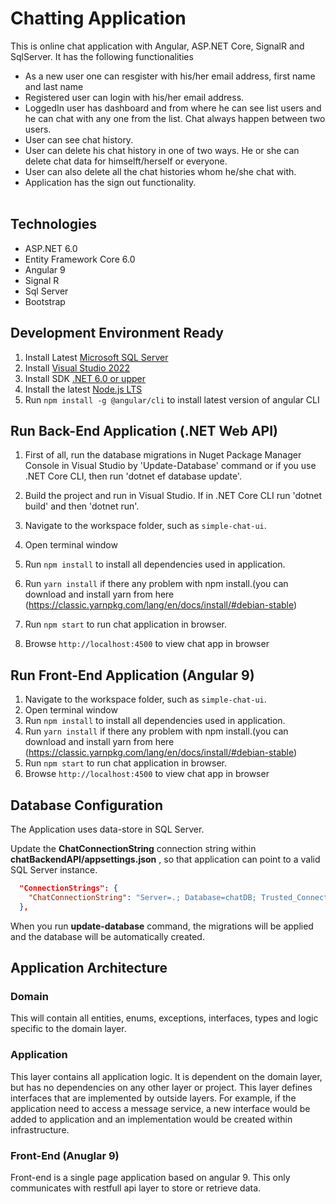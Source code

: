 # Chatting Application
This is online chat application with Angular, ASP.NET Core, SignalR and SqlServer. It has the following functionalities </br> 
 * As a new user one can resgister with his/her email address, first name and last name </br>
 * Registered user can login with his/her email address. </br>
 * LoggedIn user has dashboard and from where he can see list users and he can chat with any one from the list. Chat always happen between two users. </br>
 * User can see chat history.</br>
 * User can delete his chat history in one of two ways. He or she can delete chat data for himselft/herself or everyone.</br>
 * User can also delete all the chat histories whom he/she chat with.</br>
 * Application has the sign out functionality.</br></br>

## Technologies

* ASP.NET 6.0
* Entity Framework Core 6.0
* Angular 9
* Signal R
* Sql Server
* Bootstrap

## Development Environment Ready

1. Install Latest [Microsoft SQL Server](https://www.microsoft.com/en-us/sql-server/sql-server-downloads)
2. Install [Visual Studio 2022](https://visualstudio.microsoft.com/downloads/)
3. Install SDK [.NET 6.0 or upper](https://dotnet.microsoft.com/en-us/download/dotnet)
4. Install the latest [Node.js LTS](https://nodejs.org/en/)
5. Run `npm install -g @angular/cli` to install latest version of angular CLI

## Run Back-End Application (.NET Web API)
1. First of all, run the database migrations in Nuget Package Manager Console in Visual Studio by 'Update-Database' command or if you use .NET Core CLI, then run 'dotnet ef database update'.
2. Build the project and run in Visual Studio. If in .NET Core CLI run 'dotnet build' and then 'dotnet run'.

1. Navigate to the workspace folder, such as `simple-chat-ui`.
2. Open terminal window
3. Run `npm install` to install all dependencies used in application.
4. Run `yarn install` if there any problem with npm install.(you can download and install yarn from here (https://classic.yarnpkg.com/lang/en/docs/install/#debian-stable)
5. Run `npm start` to run chat application in browser.
6. Browse `http://localhost:4500` to view chat app in browser

## Run Front-End Application (Angular 9)

1. Navigate to the workspace folder, such as `simple-chat-ui`.
2. Open terminal window
3. Run `npm install` to install all dependencies used in application.
4. Run `yarn install` if there any problem with npm install.(you can download and install yarn from here (https://classic.yarnpkg.com/lang/en/docs/install/#debian-stable)
5. Run `npm start` to run chat application in browser.
6. Browse `http://localhost:4500` to view chat app in browser

## Database Configuration

The Application uses data-store in SQL Server.

Update the **ChatConnectionString** connection string within **chatBackendAPI/appsettings.json** , so that application can point to a valid SQL Server instance. 

```json
  "ConnectionStrings": {
    "ChatConnectionString": "Server=.; Database=chatDB; Trusted_Connection=True; MultipleActiveResultSets=True;"
  },
```

When you run **update-database** command, the migrations will be applied and the database will be automatically created.

## Application Architecture

### Domain

This will contain all entities, enums, exceptions, interfaces, types and logic specific to the domain layer.

### Application

This layer contains all application logic. It is dependent on the domain layer, but has no dependencies on any other layer or project. This layer defines interfaces that are implemented by outside layers. For example, if the application need to access a message service, a new interface would be added to application and an implementation would be created within infrastructure.

### Front-End (Anuglar 9)

Front-end is a single page application based on angular 9. This only communicates with restfull api layer to store or retrieve data.

